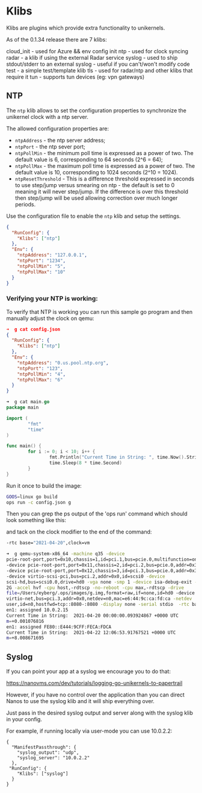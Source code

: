 Klibs
=======

Klibs are plugins which provide extra functionality to unikernels.

As of the 0.1.34 release there are 7 klibs:

cloud_init - used for Azure && env config init
ntp - used for clock syncing
radar - a klib if using the external Radar service
syslog - used to ship stdout/stderr to an external syslog - useful if
you can't/won't modify code
test - a simple test/template klib
tls - used for radar/ntp and other klibs that require it
tun - supports tun devices (eg: vpn gateways)

## NTP

The `ntp` klib allows to set the configuration properties to synchronize the unikernel clock with a ntp server.

The allowed configuration properties are:
- `ntpAddress` - the ntp server address;
- `ntpPort` - the ntp sever port;
- `ntpPollMin` - the minimum poll time is expressed as a power of two. The default value is 6, corresponding to 64 seconds (2^6 = 64);
- `ntpPollMax` - the maximum poll time is expressed as a power of two. The default value is 10, corresponding to 1024 seconds (2^10 = 1024).
- `ntpResetThreshold` - This is a difference threshold expressed in seconds to use step/jump versus smearing on ntp - the default is set to 0 meaning it will never step/jump. If the difference is over this threshold then step/jump will be used allowing correction over much longer periods.

Use the configuration file to enable the `ntp` klib and setup the settings.
```json
{
  "RunConfig": {
    "Klibs": ["ntp"]
  },
  "Env": {
    "ntpAddress": "127.0.0.1",
    "ntpPort": "1234",
    "ntpPollMin": "5",
    "ntpPollMax": "10"
  }
}
```

### Verifying your NTP is working:

To verify that NTP is working you can run this sample go program and
then manually adjust the clock on qemu:

```json
➜  g cat config.json
{
  "RunConfig": {
    "Klibs": ["ntp"]
  },
  "Env": {
    "ntpAddress": "0.us.pool.ntp.org",
    "ntpPort": "123",
    "ntpPollMin": "4",
    "ntpPollMax": "6"
  }
}
```

```go
➜  g cat main.go
package main

import (
        "fmt"
        "time"
)

func main() {
        for i := 0; i < 10; i++ {
                fmt.Println("Current Time in String: ", time.Now().String())
                time.Sleep(8 * time.Second)
        }
}
```

Run it once to build the image:

```bash
GOOS=linux go build
ops run -c config.json g
```

Then you can grep the ps output of the 'ops run' command which should
look something like this:

and tack on the clock modifier to the end of the command:
```bash
-rtc base="2021-04-20",clock=vm
```

```bash
➜  g qemu-system-x86_64 -machine q35 -device
pcie-root-port,port=0x10,chassis=1,id=pci.1,bus=pcie.0,multifunction=on,addr=0x3
-device pcie-root-port,port=0x11,chassis=2,id=pci.2,bus=pcie.0,addr=0x3.0x1
-device pcie-root-port,port=0x12,chassis=3,id=pci.3,bus=pcie.0,addr=0x3.0x2
-device virtio-scsi-pci,bus=pci.2,addr=0x0,id=scsi0 -device
scsi-hd,bus=scsi0.0,drive=hd0 -vga none -smp 1 -device isa-debug-exit -m
2G -accel hvf -cpu host,-rdtscp -no-reboot -cpu max,-rdtscp -drive
file=/Users/eyberg/.ops/images/g.img,format=raw,if=none,id=hd0 -device
virtio-net,bus=pci.3,addr=0x0,netdev=n0,mac=e6:44:9c:ca:fd:ca -netdev
user,id=n0,hostfwd=tcp::8080-:8080 -display none -serial stdio  -rtc base="2021-04-20",clock=vm
en1: assigned 10.0.2.15
Current Time in String:  2021-04-20 00:00:00.093924867 +0000 UTC
m=+0.001076816
en1: assigned FE80::E444:9CFF:FECA:FDCA
Current Time in String:  2021-04-22 12:06:53.91767521 +0000 UTC
m=+8.008671695
```

## Syslog

If you can point your app at a syslog we encourage you to do that:

https://nanovms.com/dev/tutorials/logging-go-unikernels-to-papertrail

However, if you have no control over the application than you can direct
Nanos to use the syslog klib and it will ship everything over.

Just pass in the desired syslog output and server along with the syslog
klib in your config.

For example, if running locally via user-mode you can use 10.0.2.2:

```
{
  "ManifestPassthrough": {
    "syslog_output": "udp",
    "syslog_server": "10.0.2.2"
  },
 "RunConfig": {
    "Klibs": ["syslog"]
  }
}
```
